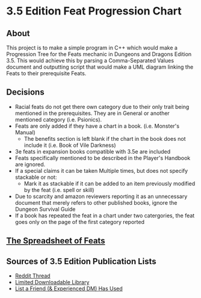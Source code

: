 # 3.5 Edition Feat Progression Chart

## About
This project is to make a simple program in C++ which would make a Progression Tree for the Feats mechanic in Dungeons and Dragons Edition 3.5. This would achieve this by parsing a Comma-Separated Values document and outputting script that would make a UML diagram linking the Feats to their prerequisite Feats.

## Decisions
* Racial feats do not get there own category due to their only trait being mentioned in the prerequisites. They are in General or another mentioned category (i.e. Psionics).
* Feats are only added if they have a chart in a book. (i.e. Monster's Manual)
  * The benefits section is left blank if the chart in the book does not include it (i.e. Book of Vile Darkness)
* 3e feats in expansion books compatible with 3.5e are included
* Feats specifically mentioned to be described in the Player's Handbook are ignored.
* If a special claims it can be taken Multiple times, but does not specify stackable or not:
  * Mark it as stackable if it can be added to an item previously modified by the feat (i.e. spell or skill)
* Due to scarcity and amazon reviewers reporting it as an unnecessary document that merely refers to other published books, ignore the Dungeon Survival Guide
* If a book has repeated the feat in a chart under two catergories, the feat goes only on the page of the first category reported

## [The Spreadsheet of Feats](https://docs.google.com/spreadsheets/d/1vyK6-p1zFmnogHBwQxzuOMt28dXvX11lcSF1YFZkCqw/edit?usp=sharing)

## Sources of 3.5 Edition Publication Lists
* [Reddit Thread](https://www.reddit.com/r/DnD/comments/3d2ptm/complete_list_of_dnd_35_source_books/)
* [Limited Downloadable Library](http://www.fillinsheets.com/pdfs/indexco.htm)
* [List a Friend (& Experienced DM) Has Used](http://dnd.arkalseif.info/rulebooks/editions/index.html)

